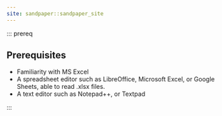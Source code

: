 ```yaml
---
site: sandpaper::sandpaper_site
---
```


:::  prereq

## Prerequisites

- Familiarity with MS Excel
- A spreadsheet editor such as LibreOffice, Microsoft Excel, or Google Sheets, able to read .xlsx files.
- A text editor such as Notepad++, or Textpad

:::
